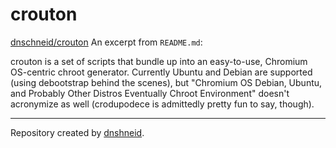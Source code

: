 # crouton

[dnschneid/crouton](https://github.com/dnschneid/crouton)
An excerpt from `README.md`: 

crouton is a set of scripts that bundle up into an easy-to-use, Chromium OS-centric chroot generator. Currently Ubuntu and Debian are supported (using debootstrap behind the scenes), but "Chromium OS Debian, Ubuntu, and Probably Other Distros Eventually Chroot Environment" doesn't acronymize as well (crodupodece is admittedly pretty fun to say, though).

---

Repository created by [dnshneid](https://github.com/dnschneid).
